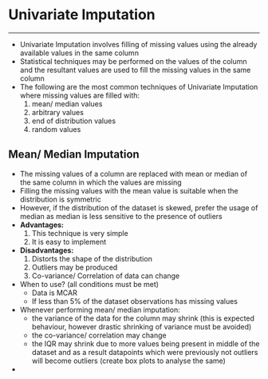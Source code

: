 # Univariate Imputation
---
- Univariate Imputation involves filling of missing values using the already available values in the same column
- Statistical techniques may be performed on the values of the column and the resultant values are used to fill the missing values in the same column
- The following are the most common techniques of Univariate Imputation where missing values are filled with:
	1. mean/ median values
	2. arbitrary values
	3. end of distribution values
	4. random values
## Mean/ Median Imputation
- The missing values of a column are replaced with mean or median of the same column in which the values are missing
- Filling the missing values with the mean value is suitable when the distribution is symmetric
- However, if the distribution of the dataset is skewed, prefer the usage of median as median is less sensitive to the presence of outliers
- **Advantages:**
	1. This technique is very simple
	2. It is easy to implement
- **Disadvantages:**
	1. Distorts the shape of the distribution
	2. Outliers may be produced
	3. Co-variance/ Correlation of data can change
- When to use? (all conditions must be met)
	- Data is MCAR
	- If less than $5\%$ of the dataset observations has missing values
- Whenever performing mean/ median imputation:
	- the variance of the data for the column may shrink (this is expected behaviour, however drastic shrinking of variance must be avoided)
	- the co-variance/ correlation may change
	- the IQR may shrink due to more values being present in middle of the dataset and as a result datapoints which were previously not outliers will become outliers (create box plots to analyse the same)
- 